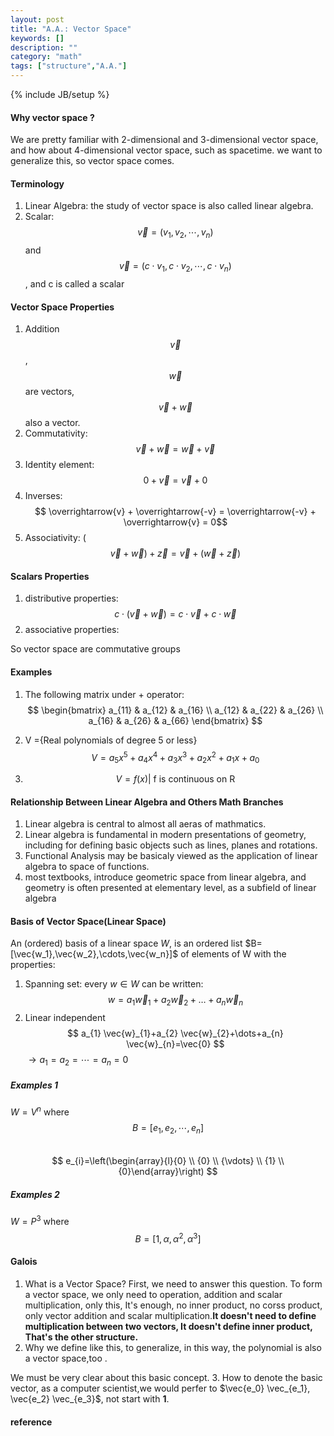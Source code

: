 ```yaml
---
layout: post
title: "A.A.: Vector Space"
keywords: []
description: ""
category: "math"
tags: ["structure","A.A."]
---
```

{% include JB/setup %}

#### Why vector space ?
We are pretty familiar with 2-dimensional and 3-dimensional vector space, and
how about 4-dimensional vector space, such as spacetime.  we want to generalize
this, so vector space comes.

#### Terminology
1. Linear Algebra: the study of vector space is also called linear algebra.
2. Scalar: $$\overrightarrow{v}=(v_{1},v_{2},\cdots,v_{n})$$ and
   $$\overrightarrow{v}=(c \cdot v_{1},c \cdot v_{2},\cdots,c \cdot v_{n})$$,
   and c is called a scalar


#### Vector Space Properties
1. Addition $$ \overrightarrow{v} $$, $$\overrightarrow{w}$$ are vectors, $$ \overrightarrow{v} +  \overrightarrow{w}$$ also a vector.
2. Commutativity: $$ \overrightarrow{v} +  \overrightarrow{w} = \overrightarrow{w} +  \overrightarrow{v}$$
3. Identity element: $$ 0+  \overrightarrow{v} = \overrightarrow{v} +  0$$
4. Inverses: $$ \overrightarrow{v} +  \overrightarrow{-v} = \overrightarrow{-v} +  \overrightarrow{v} = 0$$
5. Associativity: ($$ \overrightarrow{v} +  \overrightarrow{w}) + \overrightarrow{z}= \overrightarrow{v} +  (\overrightarrow{w}+\overrightarrow{z})$$

#### Scalars Properties
1. distributive properties: $$c \cdot (\overrightarrow{v}+\overrightarrow{w}) = c \cdot \overrightarrow{v} + c \cdot{\overrightarrow{w}}$$
2. associative properties: 


So vector space are commutative groups


#### Examples
1. The following matrix under + operator: <br />
$$ 
	\begin{bmatrix}
		a_{11} & a_{12} & a_{16} \\
		a_{12} & a_{22} & a_{26} \\
		a_{16} & a_{26} & a_{66} 
	\end{bmatrix}
$$
2. V ={Real polynomials of degree 5 or less} <br />
      $$ V =a_{5} x^{5}+a_{4} x^{4}+a_{3} x^{3}+a_{2} x^{2}+a_{1} x+a_{0}$$
   
3. $$V ={f(x)| \text { f is continuous on R}} $$
#### Relationship Between Linear Algebra and Others Math Branches
1. Linear algebra is central to almost all aeras of mathmatics. 
2. Linear algebra is fundamental in modern presentations of geometry, including
   for defining basic objects such as lines, planes and rotations.
3. Functional Analysis may be basicaly viewed as the application of linear
   algebra to space of functions.
4. most textbooks, introduce geometric space from linear algebra, and geometry
   is often presented at elementary level, as a subfield of linear algebra

#### Basis of Vector Space(Linear Space)
An (ordered) basis of a linear space $W$, is an ordered list 
$B=[\vec{w_1},\vec{w_2},\cdots,\vec{w_n}]$ of elements of W with the properties:
1. Spanning set: every $w \in W$ can be written:
$$
w=a_{1} \vec{w}_{1}+a_{2} \vec{w}_{2}+\dots+a_{n} \vec{w}_{n}
$$
2. Linear independent
$$
a_{1} \vec{w}_{1}+a_{2} \vec{w}_{2}+\dots+a_{n} \vec{w}_{n}=\vec{0}
$$ $\rightarrow a_1=a_2=\cdots=a_n=0$

##### Examples 1
$W=V^n$ where <br />
$$
B=\left[e_{1}, e_{2}, \cdots, e_{n}\right]
$$ <br />
$$
e_{i}=\left(\begin{array}{l}{0} \\ {0} \\ {\vdots} \\ {1} \\
{0}\end{array}\right)
$$

##### Examples 2
$W=P^3$ where <br />
$$
B=\left[1, \alpha, \alpha^{2}, \alpha^{3}\right]
$$


#### Galois
1. What is a Vector Space?
First, we need to answer this question. 
To form a vector space, we only need to operation, addition and scalar
multiplication, only this, It's enough, no inner product, no corss product, only
vector addition and scalar multiplication.**It doesn't need to define
multiplication between two vectors, It doesn't define inner product, That's the
other structure.**<br />
2. Why we define like this, to generalize, in this way, the polynomial is also a
   vector space,too .

We must be very clear about this basic concept.
3. How to denote the basic vector, as a computer scientist,we would perfer to $\vec{e_0} \vec_{e_1}, 
\vec{e_2} \vec_{e_3}$, not start with **1**.



#### reference


